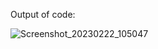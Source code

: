 Output of code:

![Screenshot_20230222_105047](https://user-images.githubusercontent.com/116554878/220729897-b60086ed-2aea-4243-9a27-4d712fee030b.png)
